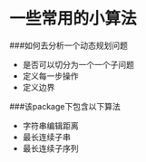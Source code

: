 # 一些常用的小算法

###如何去分析一个动态规划问题
- 是否可以切分为一个一个子问题
- 定义每一步操作
- 定义边界

###该package下包含以下算法

- 字符串编辑距离
- 最长连续子串
- 最长连续子序列